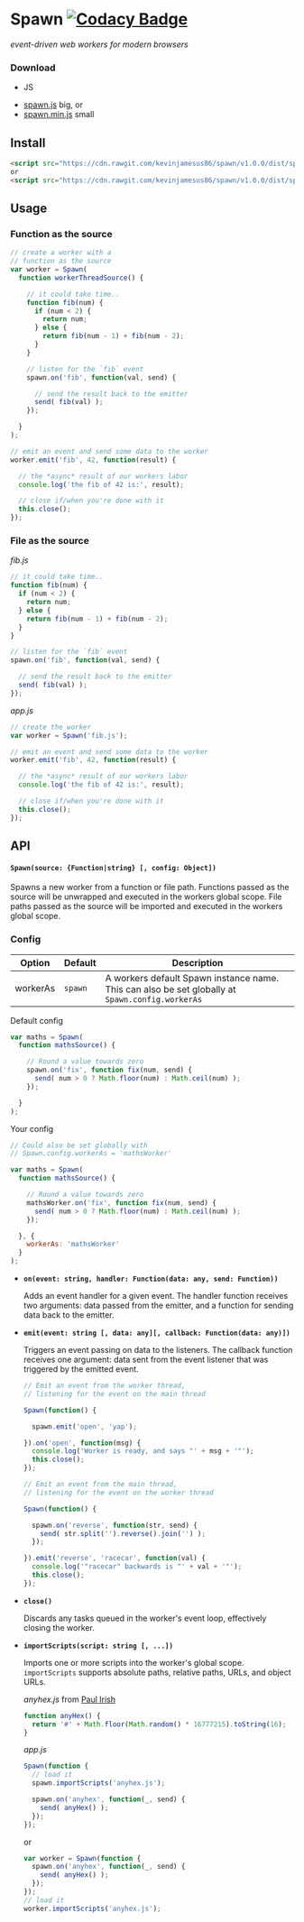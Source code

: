 # Spawn [![Codacy Badge](https://www.codacy.com/project/badge/4a6d5150e5834dcf94bc08177422e14e)](https://www.codacy.com/app/kevinjamesus86/spawn)
_event-driven web workers for modern browsers_

### Download

+ JS
 - [spawn.js](https://raw.githubusercontent.com/kevinjamesus86/spawn/v1.0.0/dist/spawn.js) big, or
 - [spawn.min.js](https://raw.githubusercontent.com/kevinjamesus86/spawn/v1.0.0/dist/spawn.min.js) small

## Install

```html
<script src="https://cdn.rawgit.com/kevinjamesus86/spawn/v1.0.0/dist/spawn.js"></script>
or
<script src="https://cdn.rawgit.com/kevinjamesus86/spawn/v1.0.0/dist/spawn.min.js"></script>
```

## Usage

### Function as the source

```js
// create a worker with a
// function as the source
var worker = Spawn(
  function workerThreadSource() {

    // it could take time..
    function fib(num) {
      if (num < 2) {
        return num;
      } else {
        return fib(num - 1) + fib(num - 2);
      }
    }

    // listen for the `fib` event
    spawn.on('fib', function(val, send) {

      // send the result back to the emitter
      send( fib(val) );
    });

  }
);

// emit an event and send some data to the worker
worker.emit('fib', 42, function(result) {

  // the *async* result of our workers labor
  console.log('the fib of 42 is:', result);

  // close if/when you're done with it
  this.close();
});
```

### File as the source

_fib.js_

```js
// it could take time..
function fib(num) {
  if (num < 2) {
    return num;
  } else {
    return fib(num - 1) + fib(num - 2);
  }
}

// listen for the `fib` event
spawn.on('fib', function(val, send) {

  // send the result back to the emitter
  send( fib(val) );
});
```

_app.js_

```js
// create the worker
var worker = Spawn('fib.js');

// emit an event and send some data to the worker
worker.emit('fib', 42, function(result) {

  // the *async* result of our workers labor
  console.log('the fib of 42 is:', result);

  // close if/when you're done with it
  this.close();
});
```

## API

#### `Spawn(source: {Function|string} [, config: Object])`

Spawns a new worker from a function or file path. Functions passed as the
source will be unwrapped and executed in the workers global scope. File paths
passed as the source will be imported and executed in the workers global scope.

### Config

Option | Default | Description
------ | ------- | -----------
workerAs | `spawn` | A workers default Spawn instance name. This can also be set globally at `Spawn.config.workerAs`

Default config

```js
var maths = Spawn(
  function mathsSource() {

    // Round a value towards zero
    spawn.on('fix', function fix(num, send) {
      send( num > 0 ? Math.floor(num) : Math.ceil(num) );
    });

  }
);
```

Your config

```js
// Could also be set globally with
// Spawn.config.workerAs = 'mathsWorker'

var maths = Spawn(
  function mathsSource() {

    // Round a value towards zero
    mathsWorker.on('fix', function fix(num, send) {
      send( num > 0 ? Math.floor(num) : Math.ceil(num) );
    });

  }, {
    workerAs: 'mathsWorker'
  }
);
```

  - **`on(event: string, handler: Function(data: any, send: Function))`**

    Adds an event handler for a given event. The handler function receives two
    arguments: data passed from the emitter, and a function for sending
    data back to the emitter.

  - **`emit(event: string [, data: any][, callback: Function(data: any)])`**

    Triggers an event passing on data to the listeners. The callback function
    receives one argument: data sent from the event listener that was triggered
    by the emitted event.

    ```js
    // Emit an event from the worker thread,
    // listening for the event on the main thread

    Spawn(function() {

      spawn.emit('open', 'yap');

    }).on('open', function(msg) {
      console.log('Worker is ready, and says "' + msg + '"');
      this.close();
    });

    // Emit an event from the main thread,
    // listening for the event on the worker thread

    Spawn(function() {

      spawn.on('reverse', function(str, send) {
        send( str.split('').reverse().join('') );
      });

    }).emit('reverse', 'racecar', function(val) {
      console.log('"racecar" backwards is "' + val + '"');
      this.close();
    });
    ```

  - **`close()`**

    Discards any tasks queued in the worker's event loop, effectively closing
    the worker.

  - **`importScripts(script: string [, ...])`**

    Imports one or more scripts into the worker's global scope. `importScripts` supports
    absolute paths, relative paths, URLs, and object URLs.

    _anyhex.js_
    from [Paul Irish](http://www.paulirish.com/2009/random-hex-color-code-snippets/)

    ```js
    function anyHex() {
      return '#' + Math.floor(Math.random() * 16777215).toString(16);
    }
    ```

    _app.js_

    ```js
    Spawn(function {
      // load it
      spawn.importScripts('anyhex.js');

      spawn.on('anyhex', function(_, send) {
        send( anyHex() );
      });
    });
    ```

    or

    ```js
    var worker = Spawn(function {
      spawn.on('anyhex', function(_, send) {
        send( anyHex() );
      });
    });
    // load it
    worker.importScripts('anyhex.js');
    ```
